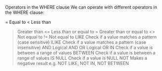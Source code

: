 Operators in the WHERE clause
We can operate with different operators in the WHERE clause:

=	Equal to
<	Less than
>	Greater than
<=	Less than or equal to
>=	Greater than or equal to
<>	Not equal to
!=	Not equal to
LIKE	Check if a value matches a pattern (case sensitive)
ILIKE	Check if a value matches a pattern (case insensitive)
AND	Logical AND
OR	Logical OR
IN	Check if a value is between a range of values
BETWEEN	Check if a value is between a range of values
IS NULL	Check if a value is NULL
NOT	Makes a negative result e.g. NOT LIKE, NOT IN, NOT BETWEEN
